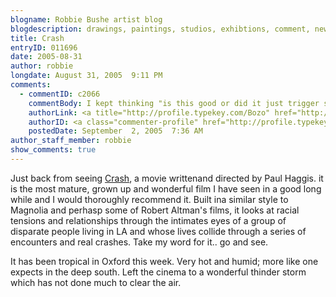 ```yaml
---
blogname: Robbie Bushe artist blog
blogdescription: drawings, paintings, studios, exhibtions, comment, news as they happen to Robbie Bushe
title: Crash
entryID: 011696
date: 2005-08-31
author: robbie
longdate: August 31, 2005  9:11 PM
comments:
  - commentID: c2066
    commentBody: I kept thinking "is this good or did it just trigger some connection" but I think it has to be the best film I've seen in a while. The idea that the pain never stops and the shit just keeps piling on till you die like we're all stuck on some sort of runaway thing seems very real to me. Now all I need to master is the art of seeing more than one film a year:-)
    authorLink: <a title="http://profile.typekey.com/Bozo" href="http://profile.typekey.com/Bozo" rel="nofollow">Dug</a>
    authorID: <a class="commenter-profile" href="http://profile.typekey.com/Bozo"><img alt="Author Profile Page" src="http://mtengine.pumpernickle.net/assets/images/nav-commenters.gif" width="16" height="16" /></a> 
    postedDate: September  2, 2005  7:36 AM
author_staff_member: robbie
show_comments: true
---
```


<p>Just back from seeing <a href="http://www.crashfilm.com">Crash</a>, a movie writtenand directed by Paul Haggis. it is the most mature, grown up and wonderful film I have seen in a good long while and I would thoroughly recommend it. Built ina similar style to Magnolia and perhasp some of Robert Altman's films, it looks at racial tensions and relationships through the intimates eyes of a group of disparate people living in LA and whose lives collide through a series of encounters and real crashes. Take my word for it.. go and see.</p>

<p>It has been tropical in Oxford this week. Very hot and humid; more like one expects in the deep south. Left the cinema to a wonderful thinder storm which has not done much to clear the air.</p>

